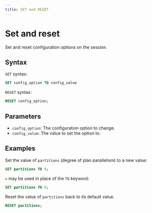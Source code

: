 ```yaml
---
title: SET and RESET
---
```


# Set and reset

Set and reset configuration options on the session.

## Syntax

`SET` syntax:

```sql
SET config_option TO config_value
```

`RESET` syntax:

```sql
RESET config_option;
```

## Parameters

- `config_option`: The configuration option to change.
- `config_value`: The value to set the option to.

## Examples

Set the value of `partitions` (degree of plan parallelism) to a new value:

```sql
SET partitions TO 8;
```

`=` may be used in place of the `TO` keyword:

```sql
SET partitions TO 8;
```

Reset the value of `partitions` back to its default value.

```sql
RESET partitions;
```
